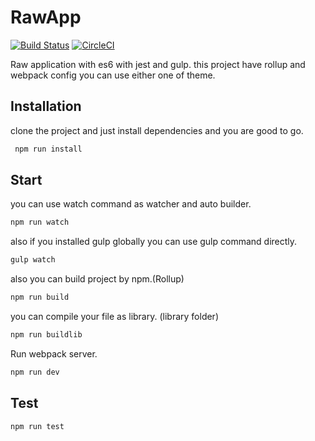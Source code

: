 # RawApp
[![Build Status](https://travis-ci.org/alireza-mh/RawApp.svg?branch=master)](https://travis-ci.org/alireza-mh/RawApp)
[![CircleCI](https://circleci.com/gh/alireza-mh/RawApp.svg?style=svg)](https://circleci.com/gh/alireza-mh/RawApp)

Raw application with es6 with jest and gulp.
this project have rollup and webpack config you can use either one of theme.
## Installation
clone the project and just install dependencies and you are good to go.
```sh
 npm run install
```
## Start
you can use watch command as watcher and auto builder.
```sh
npm run watch
```
also if you installed gulp globally you can use gulp command directly.
```sh
gulp watch
```
also you can build project by npm.(Rollup)
```sh
npm run build
```
you can compile your file as library. (library folder)
```sh
npm run buildlib
```
Run webpack server.
```sh
npm run dev
```

## Test
```sh
npm run test
```


